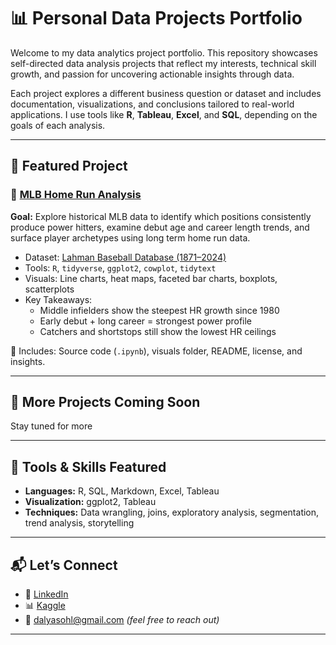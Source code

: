 # 📊 Personal Data Projects Portfolio

Welcome to my data analytics project portfolio. This repository showcases self-directed data analysis projects that reflect my interests, technical skill growth, and passion for uncovering actionable insights through data.

Each project explores a different business question or dataset and includes documentation, visualizations, and conclusions tailored to real-world applications. I use tools like **R**, **Tableau**, **Excel**, and **SQL**, depending on the goals of each analysis.

---

## 📁 Featured Project

### 🔹 [MLB Home Run Analysis](./mlb-home-run-analysis)

**Goal:** Explore historical MLB data to identify which positions consistently produce power hitters, examine debut age and career length trends, and surface player archetypes using long term home run data.

- Dataset: [Lahman Baseball Database (1871–2024)](https://www.seanlahman.com/baseball-archive/statistics/)
- Tools: `R`, `tidyverse`, `ggplot2`, `cowplot`, `tidytext`
- Visuals: Line charts, heat maps, faceted bar charts, boxplots, scatterplots
- Key Takeaways:
  - Middle infielders show the steepest HR growth since 1980
  - Early debut + long career = strongest power profile
  - Catchers and shortstops still show the lowest HR ceilings

📂 Includes: Source code (`.ipynb`), visuals folder, README, license, and insights.

---

## 🚧 More Projects Coming Soon

Stay tuned for more

---

## 🔧 Tools & Skills Featured

- **Languages:** R, SQL, Markdown, Excel, Tableau
- **Visualization:** ggplot2, Tableau
- **Techniques:** Data wrangling, joins, exploratory analysis, segmentation, trend analysis, storytelling

---

## 📬 Let’s Connect

- 📎 [LinkedIn](https://www.linkedin.com/in/dalyasohl/)
- 📊 [Kaggle](https://www.kaggle.com/dalyas)
- 📧 dalyasohl@gmail.com *(feel free to reach out)*

---
